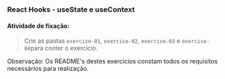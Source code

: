 ### React Hooks - useState e useContext

####  Atividade de fixação:
> Crie as pastas `exercise-01`, `exercise-02`, `exercise-03` e `exercise-04`para conter o exercício.

Observação: Os README's destes exercícios constam todos os requisitos necessários para realização.


